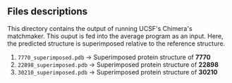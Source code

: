 ## Files descriptions
This directory contains the output of running UCSF's Chimera's matchmaker. This ouput is fed into the average program as an input. Here, the predicted structure is superimposed relative to the reference structure.

1. ``7770_superimposed.pdb`` -> Superimposed protein structure of **7770**
2. ``22898_superimposed.pdb`` -> Superimposed protein structure of **22898**
3. ``30210_superimposed.pdb`` -> Superimposed protein structure of **30210**
